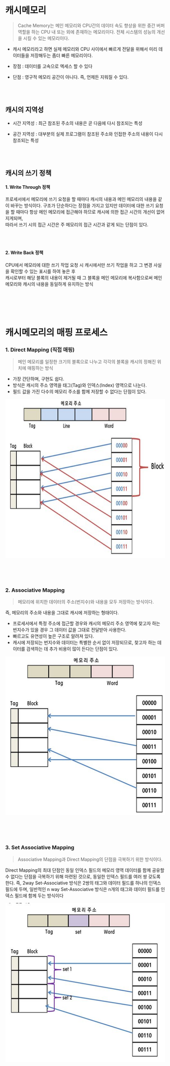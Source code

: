 # 캐시메모리
> Cache Memory는 메인 메모리와 CPU간의 데이터 속도 향상을 위한 중간 버퍼 역할을 하는 CPU
내 또는 외에 존재하는 메모리이다. 전체 시스템의 성능의 개선을 시킬 수 있는 메모리이다.

* 캐시 메모리라고 하면 실제 메모리와 CPU 사이에서 빠르게 전달을 위해서 미리 데이터들을 저장해두는 좀더 빠른 메모리이다.

* 장점 : 데이터를 고속으로 엑세스 할 수 있다

* 단점 : 영구적 메모리 공간이 아니다. 즉, 언제든 지워질 수 있다.
> 

<br><br>

## 캐시의 지역성
- 시간 지역성 : 최근 참조된 주소의 내용은 곧 다음에 다시 참조되는 특성

- 공간 지역성 : 대부분의 실제 프로그램이 참조된 주소와 인접한 주소의 내용이 다시 참조되는 특성

<br><br>

## 캐시의 쓰기 정책
#### 1. Write Through 정책

프로세서에서 메모리에 쓰기 요청을 할 때마다 캐시의 내용과 메인 메모리의 내용을 같이 바꾸는 방식이다.
구조가 단순하다는 장점을 가지고 있지만 데이터에 대한 쓰기 요청을 할 때마다 항상 메인 메모리에 접근해야 하므로 캐시에 의한 접근 시간의 개선이 없어지게되며,  
따라서 쓰기 시의 접근 시간은 주 메모리의 접근 시간과 같게 되는 단점이 있다.

<br><br>

#### 2. Write Back 정책

CPU에서 메모리에 대한 쓰기 작업 요청 시 캐시에서만 쓰기 작업을 하고 그 변경 사실을 확인할 수 있는 표시를 하여 놓은 후  
캐시로부터 해당 블록의 내용이 제거될 때 그 블록을 메인 메모리에 복사함으로써 메인 메모리와 캐시의 내용을 동일하게 유지하는 방식

<br><br><br><br>

# 캐시메모리의 매핑 프로세스

### 1. Direct Mapping (직접 매핑)

> 메인 메모리를 일정한 크기의 블록으로 나누고 각각의 블록을 캐시의 정해진 위치에 매핑하는 방식
> 
- 가장 간단하며, 구현도 쉽다.
- 방식은 캐시의 주소 영역을 태그(Tag)와 인덱스(Index) 영역으로 나눈다.
- 필드 값을 가진 다수의 메모리 주소를 함께 저장할 수 없다는 단점이 있다.

<img src="https://github.com/ryunian/Study/blob/master/image/DirectMapping.png?raw=true" width="700px" height="500px">

<br><br><br>

### 2. Associative Mapping

> 메모리에 위치한 데이터의 주소(번지수)와 내용을 모두 저장하는 방식이다. 

즉, 메모리의 주소와 내용을 그대로 캐시에 저장하는 형태이다.
> 

- 프로세서에서 특정 주소에 접근할 경우와 캐시의 메모리 주소 영역에 찾고자 하는 번지수가 있을 경우 그 데이터 값을 그대로 전달받아 사용한다.
- 빠르고도 유연성이 높은 구조로 알려져 있다.
- 캐시에 저장되는 번지수와 데이터는 특별한 순서 없이 저장되므로, 찾고자 하는 데이터를 검색하는 데 추가 비용이 많이 든다는 단점이 있다.

<img src="https://github.com/ryunian/Study/blob/master/image/AssociativeMapping.png?raw=true" width="700px" height="500px">

<br><br><br>

### 3. Set Associative Mapping

> Associative Mapping과 Direct Mapping의 단점을 극복하기 위한 방식이다.

Direct Mapping의 최대 단점인 동일 인덱스 필드의 메모리 영역 데이터를 함께 공유할 수 없다는 단점을 극복하기 위해 마련된 것으로, 동일한 인덱스 필드를 여러 쌍 갖도록 한다. 
즉, 2way Set-Associative 방식은 2쌍의 태그와 데이터 필드를 하나의 인덱스 필드에 두며, 
일반적인 n way Set-Associative 방식은 n개의 태그와 데이터 필드를 인덱스 필드에 함께 두는 방식이다
> 

<img src="https://github.com/ryunian/Study/blob/master/image/SetAssociativeMapping.png?raw=true" width="700px" height="500px">
